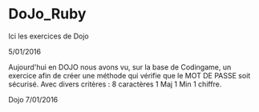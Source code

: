 # DoJo_Ruby
Ici les exercices de Dojo

5/01/2016

Aujourd'hui en DOJO nous avons vu, sur la base de Codingame, un exercice afin de créer une méthode qui vérifie que le MOT DE PASSE soit sécurisé.
Avec divers critères : 
8 caractères
1 Maj 1 Min  1 chiffre. 

Dojo 7/01/2016
